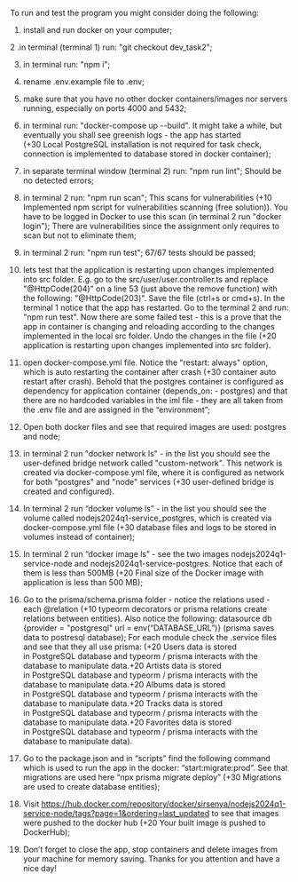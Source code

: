 To run and test the program you might consider doing the following:

1. install and run docker on your computer;

2 .in terminal (terminal 1) run: "git checkout dev_task2";

3. in terminal run: "npm i";

4. rename .env.example file to .env;

5. make sure that you have no other docker containers/images nor servers running, especially on ports 4000 and 5432;

6. in terminal run: "docker-compose up --build". It might take a while, but eventually you shall see greenish logs - the app has started (+30 Local PostgreSQL installation is not required for task check, connection is implemented to database stored in docker container);

7. in separate terminal window (terminal 2) run: "npm run lint"; Should be no detected errors;

8. in terminal 2 run: "npm run scan"; This scans for vulnerabilities (+10 Implemented npm script for vulnerabilities scanning (free solution)). You have to be logged in Docker to use this scan (in terminal 2 run "docker login");
   There are vulnerabilities since the assignment only requires to scan but not to eliminate them;

9. in terminal 2 run: "npm run test"; 67/67 tests should be passed;

10. lets test that the application is restarting upon changes implemented into src folder. E.g. go to the src/user/user.controller.ts and replace "@HttpCode(204)" on a line 53 (just above the remove function) with the following: "@HttpCode(203)". Save the file (ctrl+s or cmd+s). In the terminal 1 notice that the app has restarted. Go to the terminal 2 and run: "npm run test". Now there are some failed test - this is a prove that the app in container is changing and reloading according to the changes implemented in the local src folder. Undo the changes in the file (+20 application is restarting upon changes implemented into src folder).

11. open docker-compose.yml file. Notice the "restart: always" option, which is auto restarting the container after crash (+30 container auto restart after crash).
    Behold that the postgres container is configured as dependency for application container (depends_on: - postgres)
    and that there are no hardcoded variables in the iml file - they are all taken from the .env file and are assigned in the “environment”;

12. Open both docker files and see that required images are used: postgres and node;

13. in terminal 2 run "docker network ls" - in the list you should see the user-defined bridge network called "custom-network". This network is created via docker-compose.yml file, where it is configured as network for both "postgres" and "node" services (+30 user-defined bridge is created and configured).

14. In terminal 2 run “docker volume ls” - in the list you should see the volume called nodejs2024q1-service_postgres, which is created via docker-compose.yml file (+30 database files and logs to be stored in volumes instead of container);

15. In terminal 2 run “docker image ls” - see the two images nodejs2024q1-service-node and nodejs2024q1-service-postgres. Notice that each of them is less than 500MB (+20 Final size of the Docker image with application is less than 500 MB);

16. Go to the prisma/schema.prisma folder - notice the relations used - each @relation (+10 typeorm decorators or prisma relations create relations between entities).
    Also notice the following: datasource db {provider = "postgresql" url = env(“DATABASE_URL”)} (prisma saves data to postresql database);
    For each module check the .service files and see that they all use prisma:
    (+20 Users data is stored in PostgreSQL database and typeorm / prisma interacts with the database to manipulate data.+20 Artists data is stored in PostgreSQL database and typeorm / prisma interacts with the database to manipulate data.+20 Albums data is stored in PostgreSQL database and typeorm / prisma interacts with the database to manipulate data.+20 Tracks data is stored in PostgreSQL database and typeorm / prisma interacts with the database to manipulate data.+20 Favorites data is stored in PostgreSQL database and typeorm / prisma interacts with the database to manipulate data).

17. Go to the package.json and in “scripts” find the following command which is used to run the app in the docker: “start:migrate:prod”. See that migrations are used here “npx prisma migrate deploy” (+30 Migrations are used to create database entities);

18. Visit https://hub.docker.com/repository/docker/sirsenya/nodejs2024q1-service-node/tags?page=1&ordering=last_updated to see that images were pushed to the docker hub (+20 Your built image is pushed to DockerHub);

19. Don’t forget to close the app, stop containers and delete images from your machine for memory saving. Thanks for you attention and have a nice day!
